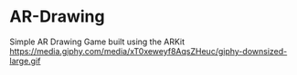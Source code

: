 # AR-Drawing
Simple AR Drawing Game built using the ARKit
https://media.giphy.com/media/xT0xeweyf8AqsZHeuc/giphy-downsized-large.gif
